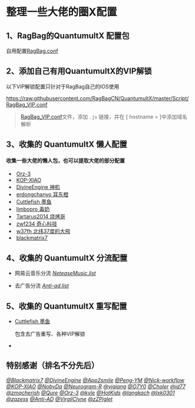 # 整理一些大佬的圈X配置

## 1、RagBag的QuantumultX 配置包

自用配置[RagBag.conf](https://raw.githubusercontent.com/RagBagCN/QuantumultX/master/RagBag/RagBag.conf)

> 

## 2、添加自己有用QuantumultX的VIP解锁

以下VIP解锁配置只针对于RagBag自己的IOS使用

https://raw.githubusercontent.com/RagBagCN/QuantumultX/master/Script/RagBag_VIP.conf

> [RagBag_VIP.conf](https://github.com/RagBagCN/QuantumultX/blob/master/Script/RagBag_VIP.conf)文件，添加 `.js` 链接，并在 [ hostname = ]中添加域名解析
## 3、收集的 QuantumultX 懒人配置

#### 收集一些大佬的懒人包，也可以提取大佬的部分配置

- ​	[Orz-3](https://raw.githubusercontent.com/Orz-3/QuantumultX/master/Orz-3.conf)
- ​	[KOP-XIAO](https://raw.githubusercontent.com/KOP-XIAO/QuantumultX/master/QuantumultX_Profiles.conf)
- ​	[DivineEngine 神机](https://raw.githubusercontent.com/DivineEngine/Profiles/master/Quantumult/Outbound.conf)
- ​	[erdongchanyo 耳东橙](https://raw.githubusercontent.com/erdongchanyo/Rules/main/Quantumult%20X/LazyConf/QuantumultX_EDC-Lazy.conf)
- ​	[Cuttlefish 墨鱼](https://raw.githubusercontent.com/ddgksf2013/Cuttlefish/master/Profile/QuantumultX.conf)
- ​	[limbopro 毒奶](https://raw.githubusercontent.com/limbopro/Profiles4limbo/main/full.conf)
- ​	[Tartarus2014 烧烤哥](https://raw.githubusercontent.com/Tartarus2014/QuantumultX-Script/main/QuanX.conf)
- ​	[zwf234 奇心科技](https://raw.githubusercontent.com/zwf234/rules/master/QuantumultX/qixin.conf)
- ​	[w37fh 北纬37度的大飛 ](https://raw.githubusercontent.com/w37fhy/QuantumultX/master/QuantumultX_diy.conf)
- ​	[blackmatrix7](https://github.com/blackmatrix7/ios_rule_script)

## 4、收集的 QuantumultX 分流配置

- 网易云音乐分流 [*NeteaseMusic.list*](https://github.com/ddgksf2013/Cuttlefish/raw/master/Filter/NeteaseMusic.list)

- 去广告分流 [*Anti-ad.list*](https://anti-ad.net/surge2.txt)

## 5、收集的 QuantumultX 重写配置

- [Cuttlefish 墨鱼](https://github.com/ddgksf2013/Cuttlefish/tree/master/Rewrite)

  包含去广告重写、各种VIP解锁

- 







## 特别感谢（排名不分先后）

[*@Blackmatrix7*](https://github.com/blackmatrix7/ios_rule_script) [*@DivineEngine*](https://github.com/DivineEngine) [*@App2smile*](https://github.com/app2smile/rules) [*@Peng-YM*](https://github.com/Peng-YM) [*@Nick-workflow*](https://github.com/Nick-workflow) [*@KOP-XIAO*](https://github.com/KOP-XIAO) [*@NobyDa*](https://github.com/NobyDa) [*@Neurogram-R*](https://github.com/Neurogram-R) [*@yjqiang*](https://github.com/yjqiang) [*@O7Y0*](https://github.com/O7Y0) [*@Choler*](https://github.com/Choler) [*@id77*](https://github.com/id77) [*@zmqcherish*](https://github.com/zmqcherish) [*@Qure*](https://github.com/Koolson/Qure) [*@Orz-3*](https://github.com/Orz-3) [*@kyle*](https://github.com/Xirou) [*@HotKids*](https://github.com/hotKids) [*@langkach*](https://github.com/langkhach270389) [*@lxk0301*](https://github.com/lxk0301) [*@zqzess*](https://github.com/zqzess/rule_for_quantumultX) [*@Anti-AD*](https://github.com/privacy-protection-tools/anti-AD) [*@VirgilClyne*](https://github.com/VirgilClyne) [*@zZPiglet*](https://github.com/zZPiglet/Task/tree/master)
